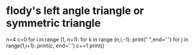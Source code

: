 # flody's left angle triangle or symmetric triangle
n=4
c=0
for i in range (1, n+1):
     for k in range (n,i,-1):
         print(" ",end=' ')
     for j in range(1,i+1):
         print(c, end=' ')
         c+=1
     print()
